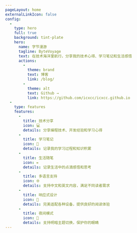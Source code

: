```yaml
---
pageLayout: home
externalLinkIcon: false
config:
  -
    type: hero
    full: true
    background: tint-plate
    hero:
      name: 字节漫游
      tagline: ByteVoyage
      text: 在技术海洋里航行，分享我的技术心得、学习笔记和生活感悟
      actions:
        -
          theme: brand
          text: 博客
          link: /blog/
        -
          theme: alt
          text: Github →
          link: https://github.com/icxcc/icxcc.github.io
  -
    type: features
    features:
      -
        title: 技术分享
        icon: 💻
        details: 分享编程技术、开发经验和学习心得
      -
        title: 学习笔记
        icon: 📖
        details: 记录我的学习过程和知识积累
      -
        title: 生活随笔
        icon: ✒️
        details: 记录生活中的点滴感悟和思考
      -
        title: 多语言支持
        icon: 🌐
        details: 支持中文和英文内容，满足不同读者需求
      -
        title: 响应式设计
        icon: 📱
        details: 完美适配各种设备，提供良好的阅读体验
      -
        title: 夜间模式
        icon: 🌙
        details: 支持明暗主题切换，保护你的眼睛
---
```

